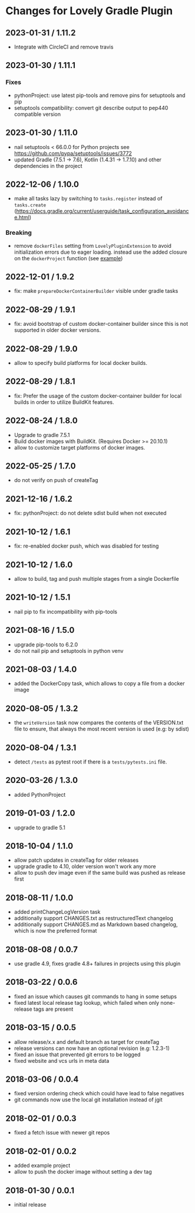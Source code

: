 # Changes for Lovely Gradle Plugin

## 2023-01-31 / 1.11.2

- Integrate with CircleCI and remove travis

## 2023-01-30 / 1.11.1

### Fixes

- pythonProject: use latest pip-tools and remove pins for setuptools and pip 
- setuptools compatibility: convert git describe output to pep440 compatible version

## 2023-01-30 / 1.11.0

- nail setuptools < 66.0.0 for Python projects see https://github.com/pypa/setuptools/issues/3772
- updated Gradle (7.5.1 -> 7.6), Kotlin (1.4.31 -> 1.7.10) and other dependencies in the project

## 2022-12-06 / 1.10.0

- make all tasks lazy by switching to `tasks.register` instead of `tasks.create` (https://docs.gradle.org/current/userguide/task_configuration_avoidance.html)

### Breaking

- remove `dockerFiles` setting from `LovelyPluginExtension` to avoid initialization errors due to eager loading. instead use the added closure on the `dockerProject` function (see [example](https://github.com/lovelysystems/lovely-gradle-plugin/blob/master/example/build.gradle.kts))

## 2022-12-01 / 1.9.2

- fix: make `prepareDockerContainerBuilder` visible under gradle tasks

## 2022-08-29 / 1.9.1

- fix: avoid bootstrap of custom docker-container builder since this is not supported in
  older docker versions.

## 2022-08-29 / 1.9.0

- allow to specify build platforms for local docker builds.

## 2022-08-29 / 1.8.1

- fix: Prefer the usage of the custom docker-container builder for local builds
  in order to utilize BuildKit features.

## 2022-08-24 / 1.8.0

- Upgrade to gradle 7.5.1
- Build docker images with BuildKit. (Requires Docker >= 20.10.1)
- allow to customize target platforms of docker images.

## 2022-05-25 / 1.7.0

- do not verify on push of createTag

## 2021-12-16 / 1.6.2

- fix: pythonProject: do not delete sdist build when not executed

## 2021-10-12 / 1.6.1

- fix: re-enabled docker push, which was disabled for testing

## 2021-10-12 / 1.6.0

- allow to build, tag and push multiple stages from a single Dockerfile

## 2021-10-12 / 1.5.1

- nail pip to fix incompatibility with pip-tools

## 2021-08-16 / 1.5.0

- upgrade pip-tools to 6.2.0
- do not nail pip and setuptools in python venv

## 2021-08-03 / 1.4.0

- added the DockerCopy task, which allows to copy a file from a docker image

## 2020-08-05 / 1.3.2

- the `writeVersion` task now compares the contents of the VERSION.txt
  file to ensure, that always the most recent version is used (e.g: by sdist)

## 2020-08-04 / 1.3.1

- detect `/tests` as pytest root if there is a `tests/pytests.ini` file.

## 2020-03-26 / 1.3.0

- added PythonProject

## 2019-01-03 / 1.2.0

- upgrade to gradle 5.1

## 2018-10-04 / 1.1.0

- allow patch updates in createTag for older releases
- upgrade gradle to 4.10, older version won't work any more
- allow to push dev image even if the same build was pushed as release first

## 2018-08-11 / 1.0.0

- added printChangeLogVersion task
- additionally support CHANGES.txt as restructuredText changelog
- additionally support CHANGES.md as Markdown based changelog, which is now
  the preferred format

## 2018-08-08 / 0.0.7

- use gradle 4.9, fixes gradle 4.8+ failures in projects using this plugin

## 2018-03-22 / 0.0.6

- fixed an issue which causes git commands to hang in some setups
- fixed latest local release tag lookup, which failed when only none-release tags are present

## 2018-03-15 / 0.0.5

- allow release/x.x and default branch as target for createTag
- release versions can now have an optional revision (e.g: 1.2.3-1)
- fixed an issue that prevented git errors to be logged
- fixed website and vcs urls in meta data

## 2018-03-06 / 0.0.4

- fixed version ordering check which could have lead to false negatives
- git commands now use the local git installation instead of jgit

## 2018-02-01 / 0.0.3

- fixed a fetch issue with newer git repos

## 2018-02-01 / 0.0.2

- added example project
- allow to push the docker image without setting a dev tag

## 2018-01-30 / 0.0.1

- initial release
